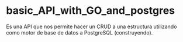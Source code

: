 # basic_API_with_GO_and_postgres
Es una API que nos permite hacer un CRUD a una estructura utilizando como motor de base de datos a PostgreSQL (construyendo).
